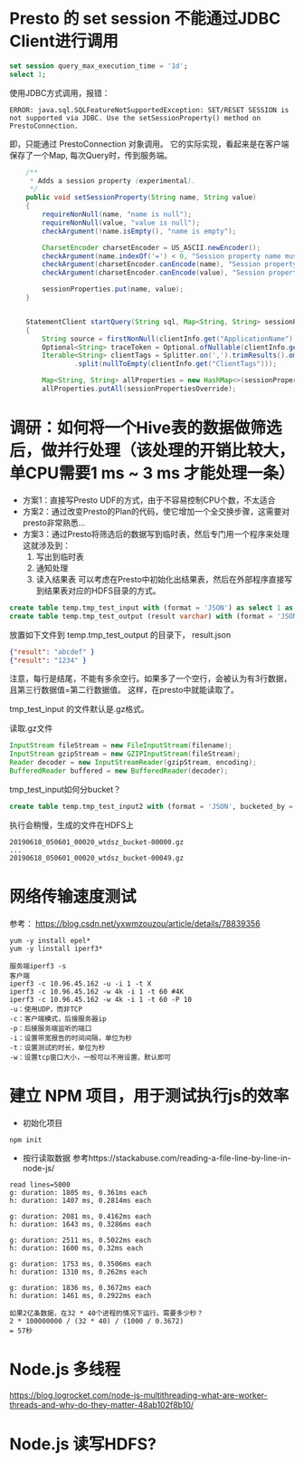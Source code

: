 # Presto 的 set session 不能通过JDBC Client进行调用
```sql
set session query_max_execution_time = '1d';
select 1; 
```
使用JDBC方式调用，报错：
```text
ERROR: java.sql.SQLFeatureNotSupportedException: SET/RESET SESSION is not supported via JDBC. Use the setSessionProperty() method on PrestoConnection.
```

即，只能通过 PrestoConnection 对象调用。
它的实际实现，看起来是在客户端保存了一个Map, 每次Query时，传到服务端。

```java
    /**
     * Adds a session property (experimental).
     */
    public void setSessionProperty(String name, String value)
    {
        requireNonNull(name, "name is null");
        requireNonNull(value, "value is null");
        checkArgument(!name.isEmpty(), "name is empty");

        CharsetEncoder charsetEncoder = US_ASCII.newEncoder();
        checkArgument(name.indexOf('=') < 0, "Session property name must not contain '=': %s", name);
        checkArgument(charsetEncoder.canEncode(name), "Session property name is not US_ASCII: %s", name);
        checkArgument(charsetEncoder.canEncode(value), "Session property value is not US_ASCII: %s", value);

        sessionProperties.put(name, value);
    }

```
```java

    StatementClient startQuery(String sql, Map<String, String> sessionPropertiesOverride)
    {
        String source = firstNonNull(clientInfo.get("ApplicationName"), "presto-jdbc");
        Optional<String> traceToken = Optional.ofNullable(clientInfo.get("TraceToken"));
        Iterable<String> clientTags = Splitter.on(',').trimResults().omitEmptyStrings()
                .split(nullToEmpty(clientInfo.get("ClientTags")));

        Map<String, String> allProperties = new HashMap<>(sessionProperties);
        allProperties.putAll(sessionPropertiesOverride);
```

# 调研：如何将一个Hive表的数据做筛选后，做并行处理（该处理的开销比较大，单CPU需要1 ms ~ 3 ms 才能处理一条）
* 方案1：直接写Presto UDF的方式，由于不容易控制CPU个数，不太适合
* 方案2：通过改变Presto的Plan的代码，使它增加一个全交换步骤，这需要对presto非常熟悉...
* 方案3：通过Presto将筛选后的数据写到临时表，然后专门用一个程序来处理
这就涉及到：
  1. 写出到临时表
  1. 通知处理
  1. 读入结果表
可以考虑在Presto中初始化出结果表，然后在外部程序直接写到结果表对应的HDFS目录的方式。
```sql
create table temp.tmp_test_input with (format = 'JSON') as select 1 as a, 2 as b;
create table temp.tmp_test_output (result varchar) with (format = 'JSON');
```
放置如下文件到 temp.tmp_test_output 的目录下，
result.json 
```json
{"result": "abcdef" }
{"result": "1234" }
```
注意，每行是<LF>结尾，不能有多余空行。如果多了一个空行，会被认为有3行数据，且第三行数据值=第二行数据值。
这样，在presto中就能读取了。

tmp_test_input 的文件默认是.gz格式。

读取.gz文件
```java
InputStream fileStream = new FileInputStream(filename);
InputStream gzipStream = new GZIPInputStream(fileStream);
Reader decoder = new InputStreamReader(gzipStream, encoding);
BufferedReader buffered = new BufferedReader(decoder);
```

tmp_test_input如何分bucket？
```sql
create table temp.tmp_test_input2 with (format = 'JSON', bucketed_by = ARRAY['a'], bucket_count = 50) as select 1 as a, 2 as b;
```

执行会稍慢，生成的文件在HDFS上
```text
20190618_050601_00020_wtdsz_bucket-00000.gz
...
20190618_050601_00020_wtdsz_bucket-00049.gz
```

# 网络传输速度测试
参考： https://blog.csdn.net/yxwmzouzou/article/details/78839356
```
yum -y install epel* 
yum -y linstall iperf3*

服务端iperf3 -s 
客户端 
iperf3 -c 10.96.45.162 -u -i 1 -t X 
iperf3 -c 10.96.45.162 -w 4k -i 1 -t 60 #4K 
iperf3 -c 10.96.45.162 -w 4k -i 1 -t 60 -P 10 
-u：使用UDP，而非TCP
-c：客户端模式，后接服务器ip 
-p：后接服务端监听的端口 
-i：设置带宽报告的时间间隔，单位为秒 
-t：设置测试的时长，单位为秒 
-w：设置tcp窗口大小，一般可以不用设置，默认即可
```

# 建立 NPM 项目，用于测试执行js的效率
* 初始化项目
```shell
npm init
```

* 按行读取数据
参考https://stackabuse.com/reading-a-file-line-by-line-in-node-js/
```text
read lines=5000
g: duration: 1805 ms, 0.361ms each
h: duration: 1407 ms, 0.2814ms each

g: duration: 2081 ms, 0.4162ms each
h: duration: 1643 ms, 0.3286ms each

g: duration: 2511 ms, 0.5022ms each
h: duration: 1600 ms, 0.32ms each

g: duration: 1753 ms, 0.3506ms each
h: duration: 1310 ms, 0.262ms each

g: duration: 1836 ms, 0.3672ms each
h: duration: 1461 ms, 0.2922ms each

如果2亿条数据，在32 * 40个进程的情况下运行。需要多少秒？
2 * 100000000 / (32 * 40) / (1000 / 0.3672)
= 57秒
```

# Node.js 多线程
https://blog.logrocket.com/node-js-multithreading-what-are-worker-threads-and-why-do-they-matter-48ab102f8b10/

# Node.js 读写HDFS?
